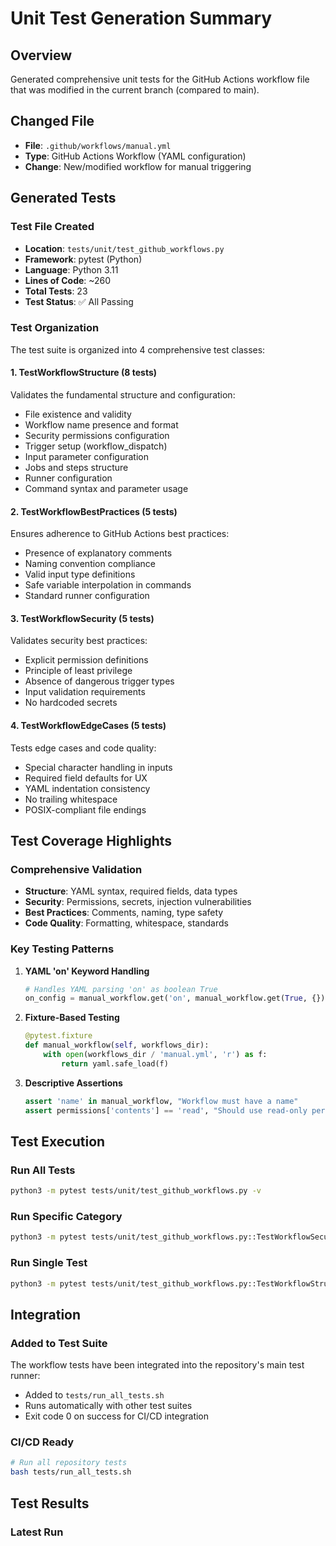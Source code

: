 # Unit Test Generation Summary

## Overview
Generated comprehensive unit tests for the GitHub Actions workflow file that was modified in the current branch (compared to main).

## Changed File
- **File**: `.github/workflows/manual.yml`
- **Type**: GitHub Actions Workflow (YAML configuration)
- **Change**: New/modified workflow for manual triggering

## Generated Tests

### Test File Created
- **Location**: `tests/unit/test_github_workflows.py`
- **Framework**: pytest (Python)
- **Language**: Python 3.11
- **Lines of Code**: ~260
- **Total Tests**: 23
- **Test Status**: ✅ All Passing

### Test Organization

The test suite is organized into 4 comprehensive test classes:

#### 1. TestWorkflowStructure (8 tests)
Validates the fundamental structure and configuration:
- File existence and validity
- Workflow name presence and format
- Security permissions configuration
- Trigger setup (workflow_dispatch)
- Input parameter configuration
- Jobs and steps structure
- Runner configuration
- Command syntax and parameter usage

#### 2. TestWorkflowBestPractices (5 tests)
Ensures adherence to GitHub Actions best practices:
- Presence of explanatory comments
- Naming convention compliance
- Valid input type definitions
- Safe variable interpolation in commands
- Standard runner configuration

#### 3. TestWorkflowSecurity (5 tests)
Validates security best practices:
- Explicit permission definitions
- Principle of least privilege
- Absence of dangerous trigger types
- Input validation requirements
- No hardcoded secrets

#### 4. TestWorkflowEdgeCases (5 tests)
Tests edge cases and code quality:
- Special character handling in inputs
- Required field defaults for UX
- YAML indentation consistency
- No trailing whitespace
- POSIX-compliant file endings

## Test Coverage Highlights

### Comprehensive Validation
- **Structure**: YAML syntax, required fields, data types
- **Security**: Permissions, secrets, injection vulnerabilities
- **Best Practices**: Comments, naming, type safety
- **Code Quality**: Formatting, whitespace, standards

### Key Testing Patterns

1. **YAML 'on' Keyword Handling**
   ```python
   # Handles YAML parsing 'on' as boolean True
   on_config = manual_workflow.get('on', manual_workflow.get(True, {}))
   ```

2. **Fixture-Based Testing**
   ```python
   @pytest.fixture
   def manual_workflow(self, workflows_dir):
       with open(workflows_dir / 'manual.yml', 'r') as f:
           return yaml.safe_load(f)
   ```

3. **Descriptive Assertions**
   ```python
   assert 'name' in manual_workflow, "Workflow must have a name"
   assert permissions['contents'] == 'read', "Should use read-only permission"
   ```

## Test Execution

### Run All Tests
```bash
python3 -m pytest tests/unit/test_github_workflows.py -v
```

### Run Specific Category
```bash
python3 -m pytest tests/unit/test_github_workflows.py::TestWorkflowSecurity -v
```

### Run Single Test
```bash
python3 -m pytest tests/unit/test_github_workflows.py::TestWorkflowStructure::test_manual_workflow_exists -v
```

## Integration

### Added to Test Suite
The workflow tests have been integrated into the repository's main test runner:
- Added to `tests/run_all_tests.sh`
- Runs automatically with other test suites
- Exit code 0 on success for CI/CD integration

### CI/CD Ready
```bash
# Run all repository tests
bash tests/run_all_tests.sh
```

## Test Results

### Latest Run